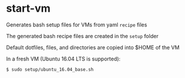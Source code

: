 # start-vm



Generates bash setup files for VMs from yaml `recipe` files

The generated bash recipe files are created in the `setup` folder

Default dotfiles, files, and directories are copied into $HOME of the VM


In a fresh VM (Ubuntu 16.04 LTS is supported):

```
$ sudo setup/ubuntu_16.04_base.sh

```
